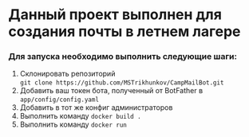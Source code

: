 # Данный проект выполнен для создания почты в летнем лагере

### Для запуска необходимо выполнить следующие шаги:

1. Склонировать репозиторий  
`git clone https://github.com/MSTrikhunkov/CampMailBot.git`
2. Добавить ваш токен бота, полученный от BotFather в `app/config/config.yaml`
3. Добавить в тот же конфиг администраторов
4. Выполнить команду `docker build .`
5. Выполнить команду `docker run`